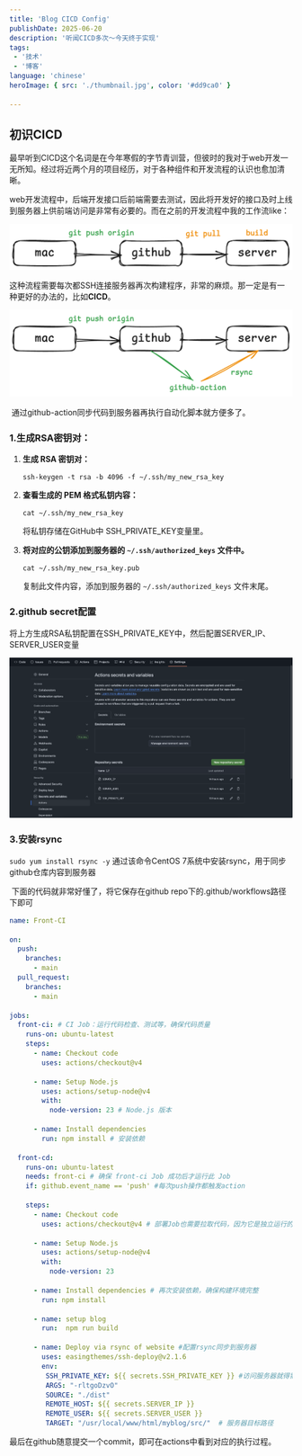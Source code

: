 ```yaml
---
title: 'Blog CICD Config'
publishDate: 2025-06-20
description: '听闻CICD多次～今天终于实现'
tags:
 - '技术'
 - '博客'
language: 'chinese'
heroImage: { src: './thumbnail.jpg', color: '#dd9ca0' }

---
```

## 初识CICD

​	 	 最早听到CICD这个名词是在今年寒假的字节青训营，但彼时的我对于web开发一无所知。经过将近两个月的项目经历，对于各种组件和开发流程的认识也愈加清晰。

​		web开发流程中，后端开发接口后前端需要去测试，因此将开发好的接口及时上线到服务器上供前端访问是非常有必要的。而在之前的开发流程中我的工作流like：

![image-20250621130734017](./image-20250621130734017.png)

​		这种流程需要每次都SSH连接服务器再次构建程序，非常的麻烦。那一定是有一种更好的办法的，比如**CICD**。

![image-20250621131256945](./image-20250621131256945.png)

​		通过github-action同步代码到服务器再执行自动化脚本就方便多了。





 ### 1.生成RSA密钥对：

1. **生成 RSA 密钥对：**

   ```
   ssh-keygen -t rsa -b 4096 -f ~/.ssh/my_new_rsa_key
   ```

2. **查看生成的 PEM 格式私钥内容：**

   ```
   cat ~/.ssh/my_new_rsa_key
   ```

   将私钥存储在GitHub中 SSH_PRIVATE_KEY变量里。

3. **将对应的公钥添加到服务器的 `~/.ssh/authorized_keys` 文件中。**

   ```
   cat ~/.ssh/my_new_rsa_key.pub
   ```

   复制此文件内容，添加到服务器的 `~/.ssh/authorized_keys` 文件末尾。
   
   

### 2.github secret配置

将上方生成RSA私钥配置在SSH_PRIVATE_KEY中，然后配置SERVER_IP、SERVER_USER变量

![image-20250621132518192](./image-20250621132518192.png)

### 3.安装rsync
`sudo yum install rsync -y`
通过该命令CentOS 7系统中安装rsync，用于同步github仓库内容到服务器

​	下面的代码就非常好懂了，将它保存在github repo下的.github/workflows路径下即可

```yml
name: Front-CI 

on:
  push:
    branches:
      - main
  pull_request:
    branches:
      - main

jobs:
  front-ci: # CI Job：运行代码检查、测试等，确保代码质量
    runs-on: ubuntu-latest
    steps:
      - name: Checkout code
        uses: actions/checkout@v4

      - name: Setup Node.js
        uses: actions/setup-node@v4
        with:
          node-version: 23 # Node.js 版本

      - name: Install dependencies
        run: npm install # 安装依赖

  front-cd: 
    runs-on: ubuntu-latest
    needs: front-ci # 确保 front-ci Job 成功后才运行此 Job
    if: github.event_name == 'push' #每次push操作都触发action

    steps:
      - name: Checkout code
        uses: actions/checkout@v4 # 部署Job也需要拉取代码，因为它是独立运行的环境

      - name: Setup Node.js
        uses: actions/setup-node@v4
        with:
          node-version: 23 

      - name: Install dependencies # 再次安装依赖，确保构建环境完整
        run: npm install

      - name: setup blog 
        run:  npm run build

      - name: Deploy via rsync of website #配置rsync同步到服务器
        uses: easingthemes/ssh-deploy@v2.1.6
        env:
         SSH_PRIVATE_KEY: ${{ secrets.SSH_PRIVATE_KEY }} #访问服务器就得需要密钥
         ARGS: "-rltgoDzvO"
         SOURCE: "./dist"
         REMOTE_HOST: ${{ secrets.SERVER_IP }}
         REMOTE_USER: ${{ secrets.SERVER_USER }}
         TARGET: "/usr/local/www/html/myblog/src/"  # 服务器目标路径

```

最后在github随意提交一个commit，即可在actions中看到对应的执行过程。

